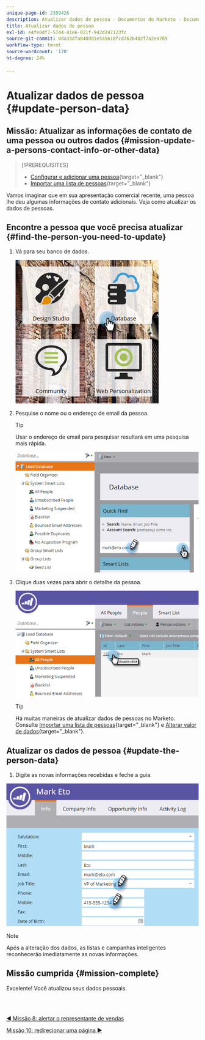 ```yaml
---
unique-page-id: 2359426
description: Atualizar dados de pessoa - Documentos do Marketo - Documentação do produto
title: Atualizar dados de pessoa
exl-id: e4fe0df7-5744-41e6-821f-942d247123fc
source-git-commit: 0da33dfa840dd1e5a5618fcd762b482f7a2e0789
workflow-type: tm+mt
source-wordcount: '170'
ht-degree: 24%

---
```


# Atualizar dados de pessoa {#update-person-data}

## Missão: Atualizar as informações de contato de uma pessoa ou outros dados {#mission-update-a-persons-contact-info-or-other-data}

>[!PREREQUISITES]
>
>* [Configurar e adicionar uma pessoa](/help/marketo/getting-started/quick-wins/get-set-up-and-add-a-person.md){target=&quot;_blank&quot;}
>* [Importar uma lista de pessoas](/help/marketo/getting-started/quick-wins/import-a-list-of-people.md){target=&quot;_blank&quot;}


Vamos imaginar que em sua apresentação comercial recente, uma pessoa lhe deu algumas informações de contato adicionais. Veja como atualizar os dados de pessoas.

## Encontre a pessoa que você precisa atualizar {#find-the-person-you-need-to-update}

1. Vá para seu banco de dados.

   ![](assets/db-3.png)

1. Pesquise o nome ou o endereço de email da pessoa.

   >[!TIP]
   >
   >Usar o endereço de email para pesquisar resultará em uma pesquisa mais rápida.

   ![](assets/two-rubiks.png)

1. Clique duas vezes para abrir o detalhe da pessoa.

   ![](assets/three-rubiks.png)

   >[!TIP]
   >
   >Há muitas maneiras de atualizar dados de pessoas no Marketo. Consulte [Importar uma lista de pessoas](/help/marketo/getting-started/quick-wins/import-a-list-of-people.md){target=&quot;_blank&quot;} e [Alterar valor de dados](/help/marketo/product-docs/core-marketo-concepts/smart-campaigns/flow-actions/change-data-value.md){target=&quot;_blank&quot;}.

## Atualizar os dados de pessoa {#update-the-person-data}

1. Digite as novas informações recebidas e feche a guia.

![](assets/four-rubiks.png)

>[!NOTE]
>
>Após a alteração dos dados, as listas e campanhas inteligentes reconhecerão imediatamente as novas informações.

## Missão cumprida {#mission-complete}

Excelente! Você atualizou seus dados pessoais.

<br> 

[◄ Missão 8: alertar o representante de vendas](/help/marketo/getting-started/quick-wins/alert-the-sales-rep.md)

[Missão 10: &#x200B;redirecionar uma página ►](/help/marketo/getting-started/quick-wins/redirect-a-landing-page.md)
